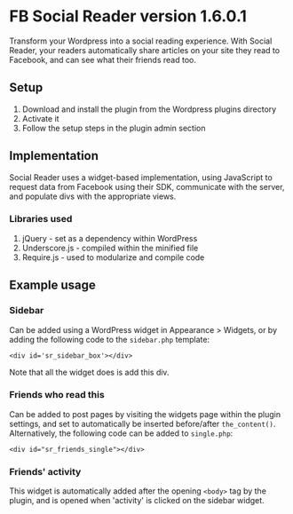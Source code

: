 # FB Social Reader version 1.6.0.1

Transform your Wordpress into a social reading experience. With Social Reader, your readers automatically share articles on your site they read to Facebook, and can see what their friends read too.

## Setup

1. Download and install the plugin from the Wordpress plugins directory
2. Activate it
3. Follow the setup steps in the plugin admin section 


## Implementation

Social Reader uses a widget-based implementation, using JavaScript to request data from Facebook using their SDK, communicate with the server, and populate divs with the appropriate views.

### Libraries used 

1. jQuery - set as a dependency within WordPress
2. Underscore.js - compiled within the minified file
3. Require.js - used to modularize and compile code

## Example usage 
### Sidebar 

Can be added using a WordPress widget in Appearance > Widgets, or by adding the following code to the `sidebar.php` template: 

`<div id='sr_sidebar_box'></div>`

Note that all the widget does is add this div.

### Friends who read this

Can be added to post pages by visiting the widgets page within the plugin settings, and set to automatically be inserted before/after `the_content()`. Alternatively, the following code can be added to `single.php`:

`<div id="sr_friends_single"></div>`

### Friends' activity 

This widget is automatically added after the opening `<body>` tag by the plugin, and is opened when 'activity' is clicked on the sidebar widget.


